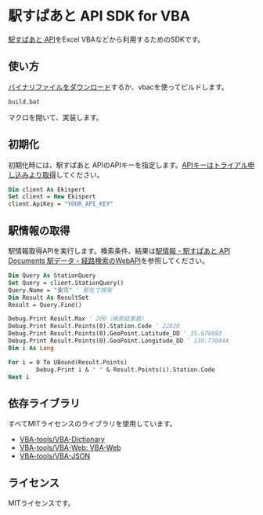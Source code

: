 # 駅すぱあと API SDK for VBA

[駅すぱあと API](https://docs.ekispert.com/v1/index.html)をExcel VBAなどから利用するためのSDKです。

## 使い方

[バイナリファイルをダウンロード](https://github.com/EkispertAPIMania/VBA-SDK/releases/)するか、vbacを使ってビルドします。

```
build.bat
```

マクロを開いて、実装します。

## 初期化

初期化時には、駅すぱあと APIのAPIキーを指定します。[APIキーはトライアル申し込みより取得](https://api-info.ekispert.com/form/trial/)してください。

```vb
Dim client As Ekispert
Set client = New Ekispert
client.ApiKey = "YOUR_API_KEY"
```

## 駅情報の取得

駅情報取得APIを実行します。検索条件、結果は[駅情報 - 駅すぱあと API Documents 駅データ・経路検索のWebAPI](https://docs.ekispert.com/v1/api/station.html)を参照してください。

```vb
Dim Query As StationQuery
Set Query = client.StationQuery()
Query.Name = "東京" ' 駅名で検索
Dim Result As ResultSet
Result = Query.Find()

Debug.Print Result.Max ' 200（検索結果数）
Debug.Print Result.Points(0).Station.Code ' 22828
Debug.Print Result.Points(0).GeoPoint.Latitude_DD ' 35.678083
Debug.Print Result.Points(0).GeoPoint.Longitude_DD ' 139.770444
Dim i As Long

For i = 0 To UBound(Result.Points)
		Debug.Print i & " " & Result.Points(i).Station.Code
Next i
```

## 依存ライブラリ

すべてMITライセンスのライブラリを使用しています。

- [VBA-tools/VBA-Dictionary](https://github.com/VBA-tools/VBA-Dictionary)
- [VBA-tools/VBA-Web: VBA-Web](https://github.com/VBA-tools/VBA-Web)
- [VBA-tools/VBA-JSON](https://github.com/VBA-tools/VBA-JSON)

## ライセンス

MITライセンスです。
